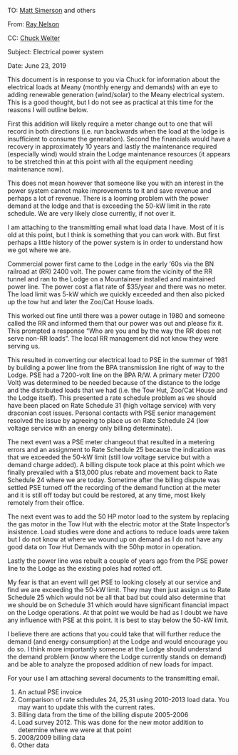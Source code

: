 
TO: [Matt Simerson](Matt-Simerson) and others

From: [Ray Nelson](Ray-Nelson)

CC: [Chuck Welter](Chuck-Welter)

Subject: Electrical power system

Date:  June 23, 2019

This document is in response to you via Chuck for information about the electrical loads at Meany (monthly energy and demands) with an eye to adding renewable generation (wind/solar) to the Meany electrical system.  This is a good thought, but I do not see as practical at this time for the reasons I will outline below.

First this addition will likely require a meter change out to one that will record in both directions (i.e. run backwards when the load at the lodge is insufficient to consume the generation).  Second the financials would have a recovery in approximately 10 years and lastly the maintenance required (especially wind) would strain the Lodge maintenance resources (it appears to be stretched thin at this point with all the equipment needing maintenance now).

This does not mean however that someone like you with an interest in the power system cannot make improvements to it and save revenue and perhaps a lot of revenue.  There is a looming problem with the power demand at the lodge and that is exceeding the 50-kW limit in the rate schedule.  We are very likely close currently, if not over it. 

I am attaching to the transmitting email what load data I have. Most of it is old at this point, but I think is something that you can work with.  But first perhaps a little history of the power system is in order to understand how we got where we are.

Commercial power first came to the Lodge in the early ‘60s via the BN railroad at (RR) 2400 volt.  The power came from the vicinity of the RR tunnel and ran to the Lodge on a Mountaineer installed and maintained power line.  The power cost a flat rate of $35/year and there was no meter.  The load limit was 5-kW which we quickly exceeded and then also picked up the tow hut and later the Zoo/Cat House loads.
 
This worked out fine until there was a power outage in 1980 and someone called the RR and informed them that our power was out and please fix it.  This prompted a response “Who are you and by the way the RR does not serve non-RR loads”. The local RR management did not know they were serving us.

This resulted in converting our electrical load to PSE in the summer of 1981 by building a power line from the BPA transmission line right of way to the Lodge. PSE had a 7200-volt line on the BPA R/W.  A primary meter (7200 Volt) was determined to be needed because of the distance to the lodge and the distributed loads that we had (i.e. the Tow Hut, Zoo/Cat House and the Lodge itself).  This presented a rate schedule problem as we should have been placed on Rate Schedule 31 (high voltage service) with very draconian cost issues.  Personal contacts with PSE senior management resolved the issue by agreeing to place us on Rate Schedule 24 (low voltage service with an energy only billing determinate).

The next event was a PSE meter changeout that resulted in a metering errors and an assignment to Rate Schedule 25 because the indication was that we exceeded the 50-kW limit (still low voltage service but with a demand charge added). A billing dispute took place at this point which we finally prevailed with a $13,000 plus rebate and movement back to Rate Schedule 24 where we are today.  Sometime after the billing dispute was settled PSE turned off the recording of the demand function at the meter and it is still off today but could be restored, at any time, most likely remotely from their office.

The next event was to add the 50 HP motor load to the system by replacing the gas motor in the Tow Hut with the electric motor at the State Inspector’s insistence.  Load studies were done and actions to reduce loads were taken but I do not know at where we wound up on demand as I do not have any good data on Tow Hut Demands with the 50hp motor in operation.

Lastly the power line was rebuilt a couple of years ago from the PSE power line to the Lodge as the existing poles had rotted off.

My fear is that an event will get PSE to looking closely at our service and find we are exceeding the 50-kW limit.   They may then just assign us to Rate Schedule 25 which would not be all that bad but could also determine that we should be on Schedule 31 which would have significant financial impact on the Lodge operations.  At that point we would be had as I doubt we have any influence with PSE at this point. It is best to stay below the 50-kW limit.

I believe there are actions that you could take that will further reduce the demand (and energy consumption) at the Lodge and would encourage you do so. I think more importantly someone at the Lodge should understand the demand problem (know where the Lodge currently stands on demand) and be able to analyze the proposed addition of new loads for impact.

For your use I am attaching several documents to the transmitting email.

1. An actual PSE invoice
2. Comparison of rate schedules 24, 25,31 using 2010-2013 load data.  You may want to update this with the current rates.
3. Billing data from the time of the billing dispute 2005-2006
4. Load survey 2012.  This was done for the new motor addition to determine where we were at that point
5. 2008/2009 billing data
6. Other data